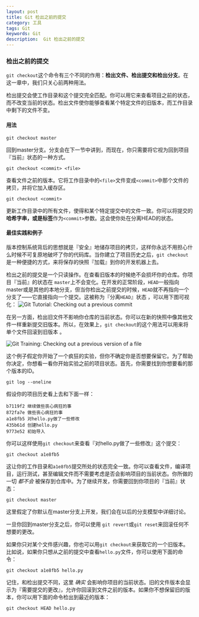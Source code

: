```yaml
---
layout: post
title: Git 检出之前的提交
category: 工具
tags: Git
keywords: Git
description:  Git 检出之前的提交
---
```



### 检出之前的提交

`git checkout`这个命令有三个不同的作用：**检出文件、检出提交和检出分支**。在这一章中，我们只关心前两种用法。

检出提交会使工作目录和这个提交完全匹配。你可以用它来查看项目之前的状态，而不改变当前的状态。检出文件使你能够查看某个特定文件的旧版本，而工作目录中剩下的文件不变。

#### 用法
``` 
git checkout master
```
回到master分支。分支会在下一节中讲到，而现在，你只需要将它视为回到项目『当前』状态的一种方式。
``` 
git checkout <commit> <file>
```
查看文件之前的版本。它将工作目录中的`<file>`文件变成`<commit>`中那个文件的拷贝，并将它加入缓存区。
``` 
git checkout <commit>
```
更新工作目录中的所有文件，使得和某个特定提交中的文件一致。你可以将提交的**哈希字串，或是标签**作为`<commit>`参数。这会使你处在分离HEAD的状态。

#### 最佳实践和例子

版本控制系统背后的思想就是『安全』地储存项目的拷贝，这样你永远不用担心什么时候不可复原地破坏了你的代码库。当你建立了项目历史之后，`git checkout`是一种便捷的方式，来将保存的快照『加载』到你的开发机器上去。

检出之前的提交是一个只读操作。在查看旧版本的时候绝不会损坏你的仓库。你项目『当前』的状态在	`master`上不会变化。在开发的正常阶段，`HEAD`一般指向master或是其他的本地分支，但当你检出之前提交的时候，`HEAD`就不再指向一个分支了——它直接指向一个提交。这被称为『分离`HEAD`』状态 ，可以用下图可视化：
![Git Tutorial: Checking out a previous commit](https://www.atlassian.com/git/images/tutorials/getting-started/viewing-old-commits/01.svg)


在另一方面，检出旧文件不影响你仓库的当前状态。你可以在新的快照中像其他文件一样重新提交旧版本。所以，在效果上，`git checkout`的这个用法可以用来将单个文件回滚到旧版本 。

![Git Training: Checking out a previous version of a file](https://www.atlassian.com/git/images/tutorials/getting-started/viewing-old-commits/02.svg)

这个例子假定你开始了一个疯狂的实验，但你不确定你是否想要保留它。为了帮助你决定，你想看一看你开始实验之前的项目状态。首先，你需要找到你想要看的那个版本的ID。

``` 
git log --oneline
```

假设你的项目历史看上去和下面一样：

``` 
b7119f2 继续做些丧心病狂的事
872fa7e 做些丧心病狂的事
a1e8fb5 对hello.py做了一些修改
435b61d 创建hello.py
9773e52 初始导入
```

你可以这样使用`git checkout`来查看『对hello.py做了一些修改』这个提交：
``` 
git checkout a1e8fb5
```
这让你的工作目录和`a1e8fb5`提交所处的状态完全一致。你可以查看文件，编译项目，运行测试，甚至编辑文件而不需要考虑是否会影响项目的当前状态。你所做的一切 *都不会* 被保存到仓库中。为了继续开发，你需要回到你项目的『当前』状态：
``` 
git checkout master
```
这里假定了你默认在master分支上开发，我们会在以后的分支模型中详细讨论。

一旦你回到master分支之后，你可以使用 `git revert`或`git reset`来回滚任何不想要的更改。

如果你只对某个文件感兴趣，你也可以用`git checkout`来获取它的一个旧版本。比如说，如果你只想从之前的提交中查看`hello.py`文件，你可以使用下面的命令：

``` 
git checkout a1e8fb5 hello.py
```

记住，和检出提交不同，这里 *确实* 会影响你项目的当前状态。旧的文件版本会显示为『需要提交的更改』，允许你回滚到文件之前的版本。如果你不想保留旧的版本，你可以用下面的命令检出到最近的版本：

``` 
git checkout HEAD hello.py
```
